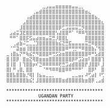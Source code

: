                 ⠀⠀⠀⠀⠀⠀⠀⠀⠀⠀⠀⣀⣠⣤⣤⣶⣶⣶⣶⣶⣤⣤⣀⡀⠀⠀⠀⠀⠀⠀
                ⠀⠀⠀⠀⠀⠀⠀⠀⢀⣤⣾⣿⣿⣿⣿⣿⣿⣿⣿⣿⣿⣿⣿⣿⣶⣄⠀⠀⠀⠀
                ⠀⠀⠀⠀⠀⠀⢠⣴⣿⣿⣿⣿⣿⣿⣿⣿⣿⣿⣿⣿⣿⣿⣿⣿⣿⣿⣿⣦⡀⠀
                ⠀⠀⠀⠀⠀⣠⣿⣿⣿⣿⣿⣿⣿⣿⣿⣿⣿⣿⣿⣿⣿⣿⣿⣿⣿⣿⣿⣿⣿⣆
                ⠀⠀⠀⠀⣸⣿⣿⣿⣿⣿⣿⣿⣿⣿⣿⣿⡿⣋⣩⣭⣭⣭⣉⡻⣿⣿⣿⣿⣿⣿
                ⠀⣠⣴⣭⣹⣟⣿⣿⣿⣿⣿⣿⣿⣿⣿⢣⣼⣿⣿⠛⠁⠘⠿⠿⢻⣿⣿⣿⣿⣿
                ⠀⠛⠛⠁⣿⣿⡯⣫⣤⣴⣶⣶⣤⣭⣛⡸⣿⣿⣇⠀⠀⠀⠀⠀⣿⣿⣿⣿⣿⣿
                ⠀⠀⢀⣴⣷⠬⣉⣀⣈⣹⣿⣿⣿⣿⣿⣷⣮⣝⣛⣯⣤⣤⣤⣤⣭⣛⠿⣿⣿⣿
                ⠀⠈⠉⣽⣶⣶⢸⣿⣿⣿⣿⣿⣿⣿⣿⣿⣿⣿⠿⠛⢛⡛⠛⠿⣿⣿⣷⡌⢻⣿
                ⣀⢰⣿⣦⡝⠛⢷⣮⡛⠻⣿⣿⣿⠿⢛⣫⣵⣶⣿⣿⣿⣿⣿⣿⣿⠿⠛⣣⣾⣿
                ⣿⢸⣿⡿⠀⣿⣶⣝⢿⣿⣶⣶⣶⣿⣿⣿⣿⣿⣿⣿⡿⠟⣩⣵⣶⠇⣿⣿⣿⢹
                ⣿⢸⣿⠀⡇⢹⣿⣿⡶⠎⣙⠿⠿⠿⠿⠿⢟⣛⣩⣴⣾⣿⣿⣿⡟⣸⣿⣿⠇⣸
                ⣿⡇⠛⢠⣿⡀⣿⣿⠀⠀⠀⠈⠛⠻⠿⠿⣿⣿⠿⠿⠛⠛⠛⠁⠀⣿⡿⠃⠀⣿
                ⣿⣿⣧⣿⣿⣷⡘⢿⡇⢸⣦⣤⣀⣀⡀⠀⠀⠀⠀⠀⣀⣀⣤⡄⠼⢋⣴⡇⠸⢋
                ⣿⣿⣿⣿⣿⣿⣷⣮⡃⣸⣿⣿⣿⣿⣿⣿⣿⣶⣾⣿⣿⣿⣿⣷⣶⣿⡿⢀⣠⣾
                
                ************************************
                            UGANDAN PARTY
                ************************************
